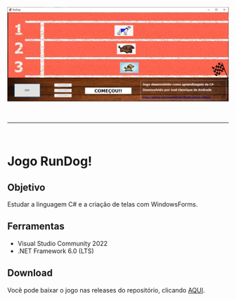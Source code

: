 ![plot](/img/print.png)

<br /> 

** **
<br /> 

# Jogo RunDog! 

## Objetivo

Estudar a linguagem C# e a criação de telas com WindowsForms.

## Ferramentas

- Visual Studio Community 2022
- .NET Framework 6.0 (LTS)

## Download

Você pode baixar o jogo nas releases do repositório, clicando [AQUI](https://github.com/parseIntJose/DogRunGame-CSharp/releases).